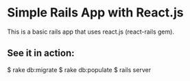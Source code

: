 # Simple Rails App with React.js

This is a basic rails app that uses react.js (react-rails gem).

## See it in action:

  $ rake db:migrate
  $ rake db:populate
  $ rails server